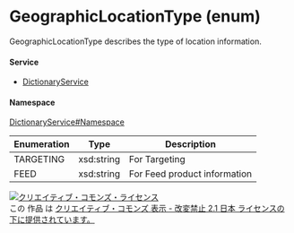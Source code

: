 

# GeographicLocationType (enum)

GeographicLocationType describes the type of location information.

#### Service

+ [DictionaryService](../../services/DictionaryService.md)

#### Namespace

[DictionaryService#Namespace](../../services/DictionaryService.md#namespace)

| Enumeration  |       Type       |          Description          |
| ------------ | ---------------- | ----------------------------- |
| TARGETING | xsd:string | For Targeting |
| FEED | xsd:string | For Feed product information |

<a rel="license" href="http://creativecommons.org/licenses/by-nd/2.1/jp/"><img alt="クリエイティブ・コモンズ・ライセンス" style="border-width:0" src="https://i.creativecommons.org/l/by-nd/2.1/jp/88x31.png" /></a><br />この 作品 は <a rel="license" href="http://creativecommons.org/licenses/by-nd/2.1/jp/">クリエイティブ・コモンズ 表示 - 改変禁止 2.1 日本 ライセンスの下に提供されています。</a>
